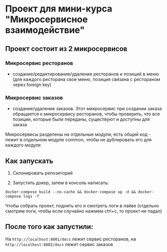 # Проект для мини-курса "Микросервисное взаимодействие"

## Проект состоит из 2 микросервисов

### Микросервис ресторанов

- создание/редактирование/удаление ресторанов и позиций в меню (для каждого ресторана свое меню, позиция связана с рестораном через foreign key)

### Микросервис заказов

- создание/удаление заказов. Этот микросервис при создании заказа обращается к микросервису ресторанов, чтобы проверить, что все позиции, которые были переданы, существуют и доступны для заказа

Микросервисы разделены на отдельные модули, есть общий код - лежит в отдельном модуле common, чтобы не дублировать его для каждого модуля

## Как запускать

1. Склонировать репозиторий

2. Запустить докер, затем в консоль написать:

```
docker-compose build --no-cache && docker-compose up -d && docker-compose logs -f
```

Чтобы собрать проект, поднять его и смотреть логи в лайве (отдельно смотрим логи, чтобы если случайно нажмем ctrl+c, то проект не падал)

## После того как запустили:

На ```http://localhost:8001/docs``` лежит сервис ресторанов, на ```http://localhost:8002/docs``` лежит сервис заказов
